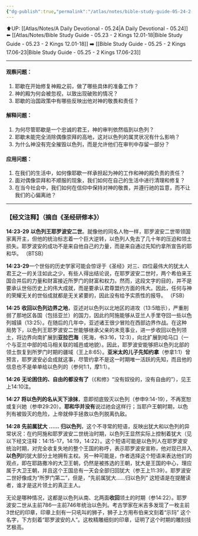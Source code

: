 ```yaml
---
{"dg-publish":true,"permalink":"/atlas/notes/bible-study-guide-05-24-2-kings-14-23-29/","noteIcon":""}
---
```


⬆️UP: [[Atlas/Notes/A Daily Devotional - 05.24\|A Daily Devotional - 05.24]]
⬅️ [[Atlas/Notes/Bible Study Guide - 05.23 - 2 Kings 12.01-18\|Bible Study Guide - 05.23 - 2 Kings 12.01-18]]
➡️ [[Bible Study Guide - 05.25 - 2 Kings 17.06-23\|Bible Study Guide - 05.25 - 2 Kings 17.06-23]] 

---

#### 观察问题：
1. 耶歇在开始修复神殿之前，做了哪些具体的准备工作？
2. 神的殿为何会被忽视，以致出现破败的情况？
3. 耶歇的治国政策中有哪些反映出他对神的敬畏和责任？

#### 解释问题：
1. 为何尽管耶歇是一个忠诚的君王，神的审判依然临到以色列？
2. 耶歇未能完全消除偶像崇拜的高地，这对以色列的属灵状况有什么影响？
3. 为什么神没有完全摧毁以色列，而是允许他们在审判中存留一部分？

#### 应用问题：
1. 在我们的生活中，如何像耶歇一样承担起为神的工作和神的殿负责的责任？
2. 面对偶像崇拜和不顺服的现象，我们如何在自己的生活中进行清理和修复？
3. 在当今社会中，我们如何在信仰中保持对神的敬畏，并遵行祂的旨意，而不让我们的心偏离祂？

---
### 【经文注释】（摘自《圣经研修本》）

**14:23-29** **以色列王耶罗波安二世**。就像他的同名人物一样，耶罗波安二世带领国家离开主，但他的统治标志着一个巨大逆转，以色列人免去了几十年的压迫和领土损失。耶罗波安的成功不是来自他自己的力量，而是来自通过先知约拿所宣告的耶和华。 （BTSB）

**14:23-29**一个世俗的历史学家可能会惊讶于《圣经》对三、四位最伟大的犹太人君王之一的关注如此之少。有些人得出结论说，在耶罗波安二世时，两个希伯来王国合并后的力量和财富接近所罗门的财富和权力。然而，这段文字的目的，并不是要承认世俗历史上的伟大成就，而是要承认君尊盟约方面的伟大。因此，任何与神的荣耀无关的世俗成就都是无关紧要的，因此没有给予实质性的报导。 （FSB）

**14:25** **收回以色列边界之地**，亚述对以色列以北地区的进攻（13:5暗示），严重削弱了那地区各国（包括亚兰）的国力，因此约阿施能够从亚兰人手里夺回一些以色列城镇（13:25）。在随后的几年中，亚述诸王很少冒险在西部边界作战。在这种局势下，以色列王耶罗波安二世能够继承父亲的未竞事业，进一步收回以色列领土，将边界向南扩展到**亚拉巴海**（死海，书3:16，12:3），向北扩展到哈马口（一个与亚兰中部的哈马相关联的城邑或地貌）。因此，耶罗波安能够把以色列北部的领土恢复到所罗门时期的疆域（王上8:65）。**亚米太的儿子先知约拿**（参拿1:1）曾预言，耶罗波安必会成就这事，尽管约拿不是这一时期唯一活跃的先知，而且他的信息也不是单单给以色列的（参何1:1，摩1:1）。

**14:26** **无论困住的、自由的都没有了**（《和修》“没有奴役的，没有自由的”），见王上14:10注。

**14:27** **将以色列的名从天下涂抹**，意即彻底毁灭以色列（参申9:14-19），不再宽恕或复兴她（参申29:20）。**耶和华并没有**说过祂会这样行；当耶户王朝时期，以色列有被毁灭的危险，上帝就伸手拯救以色列脱离仇敌。

**14:28** **先前属犹大** **……** **归以色列**，这个不寻常的短语，反映出犹大和以色列的异常状况：在约阿施和耶罗波安二世统治时期，以色列王显然实际上控制着犹大（见以下经文注释：14:15-17，14:19，14:22）。这个短语可能是以色列人在耶罗波安统治时期，对完全收复失地的整个王国的称呼，表示耶罗波安宣称，他对现已并入**以色列**的犹大部分土地拥有主权。另一种可能是，作者选择这个短语来表达他们的观点，即在耶路撒冷的大卫王朝，仍然是被拣选的王朝，犹大是王国的中心，理应属于大卫王朝，并且这个王国总有一天会全部归回犹大（参王上11:39）。耶罗波安二世好像成为“所罗门第二”，但是，“先前属犹大……归以色列” 这短语是在提醒读者，谁才是这片领土的真正主人。

无论是哪种情况，这都是以色列从南、北两面**收回**领土的时期（参14:22）。耶罗波安二世从主前786—主前746年统治以色列。考古学家在米吉多发现了一枚主前3世纪的印章，印章上刻有一只吼叫的狮子，狮子上方用布伯来文刻着“示玛” 这个名字，下方刻着“耶罗波安的人”。这枚精雕细刻的印章，证明了这个时期的雕刻技艺极高。